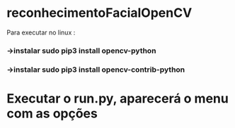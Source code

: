 # reconhecimentoFacialOpenCV

Para executar no linux :

### ->instalar sudo pip3 install opencv-python
### ->instalar sudo pip3 install opencv-contrib-python


# Executar o run.py, aparecerá o menu com as opções
